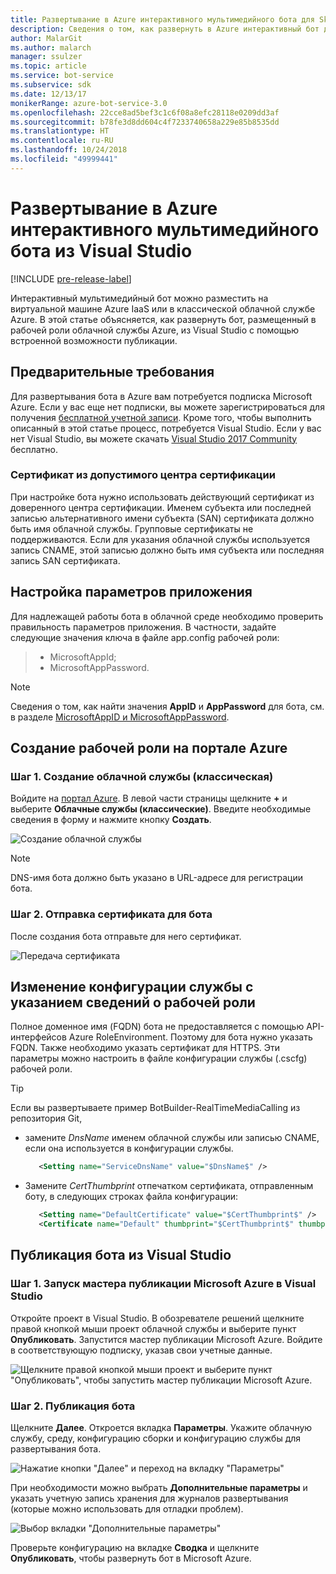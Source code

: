```yaml
---
title: Развертывание в Azure интерактивного мультимедийного бота для Skype | Документация Майкрософт
description: Сведения о том, как развернуть в Azure интерактивный бот для аудио- и видеозвонков Skype с помощью встроенной функции публикации Visual Studio.
author: MalarGit
ms.author: malarch
manager: ssulzer
ms.topic: article
ms.service: bot-service
ms.subservice: sdk
ms.date: 12/13/17
monikerRange: azure-bot-service-3.0
ms.openlocfilehash: 22cce8ad5bef3c1c6f08a8efc28118e0209dd3af
ms.sourcegitcommit: b78fe3d8dd604c4f7233740658a229e85b8535dd
ms.translationtype: HT
ms.contentlocale: ru-RU
ms.lasthandoff: 10/24/2018
ms.locfileid: "49999441"
---
```

# <a name="deploy-a-real-time-media-bot-from-visual-studio-to-azure"></a>Развертывание в Azure интерактивного мультимедийного бота из Visual Studio

[!INCLUDE [pre-release-label](../includes/pre-release-label-v3.md)]

Интерактивный мультимедийный бот можно разместить на виртуальной машине Azure IaaS или в классической облачной службе Azure. В этой статье объясняется, как развернуть бот, размещенный в рабочей роли облачной службы Azure, из Visual Studio с помощью встроенной возможности публикации.

## <a name="prerequisites"></a>Предварительные требования

Для развертывания бота в Azure вам потребуется подписка Microsoft Azure. Если у вас еще нет подписки, вы можете зарегистрироваться для получения <a href="https://azure.microsoft.com/en-us/free/" target="_blank">бесплатной учетной записи</a>. Кроме того, чтобы выполнить описанный в этой статье процесс, потребуется Visual Studio. Если у вас нет Visual Studio, вы можете скачать <a href="https://www.visualstudio.com/downloads/" target="_blank">Visual Studio 2017 Community</a> бесплатно.

### <a name="certificate-from-a-valid-certificate-authority"></a>Сертификат из допустимого центра сертификации
При настройке бота нужно использовать действующий сертификат из доверенного центра сертификации. Именем субъекта или последней записью альтернативного имени субъекта (SAN) сертификата должно быть имя облачной службы. Групповые сертификаты не поддерживаются. Если для указания облачной службы используется запись CNAME, этой записью должно быть имя субъекта или последняя запись SAN сертификата.

## <a name="configure-application-settings"></a>Настройка параметров приложения
Для надлежащей работы бота в облачной среде необходимо проверить правильность параметров приложения. В частности, задайте следующие значения ключа в файле app.config рабочей роли:
> <ul><li>MicrosoftAppId;</li><li>MicrosoftAppPassword.</li></ul>

> [!NOTE]
> Сведения о том, как найти значения **AppID** и **AppPassword** для бота, см. в разделе [MicrosoftAppID и MicrosoftAppPassword](~/bot-service-manage-overview.md#microsoftappid-and-microsoftapppassword).

## <a name="create-worker-role-in-the-azure-portal"></a>Создание рабочей роли на портале Azure
### <a name="step-1-create-cloud-serviceclassic"></a>Шаг 1. Создание облачной службы (классическая)
Войдите на <a href="https://portal.azure.com">портал Azure</a>. В левой части страницы щелкните **+** и выберите **Облачные службы (классические)**. Введите необходимые сведения в форму и нажмите кнопку **Создать**.

![Создание облачной службы](../media/real-time-media-bot-portal-service-creation.png)

> [!NOTE]
> DNS-имя бота должно быть указано в URL-адресе для регистрации бота.

### <a name="step-2-upload-the-certificate-for-the-bot"></a>Шаг 2. Отправка сертификата для бота
После создания бота отправьте для него сертификат.

![Передача сертификата](../media/real-time-media-bot-portal-certificates.png)

## <a name="modify-service-configuration-with-worker-role-details"></a>Изменение конфигурации службы с указанием сведений о рабочей роли
Полное доменное имя (FQDN) бота не предоставляется с помощью API-интерфейсов Azure RoleEnvironment. Поэтому для бота нужно указать FQDN. Также необходимо указать сертификат для HTTPS. Эти параметры можно настроить в файле конфигурации службы (.cscfg) рабочей роли.

> [!TIP]
> Если вы развертываете пример BotBuilder-RealTimeMediaCalling из репозитория Git,
> - замените $DnsName$ именем облачной службы или записью CNAME, если она используется в конфигурации службы.
>   ```xml
>      <Setting name="ServiceDnsName" value="$DnsName$" />
>   ```
> 
> - Замените $CertThumbprint$ отпечатком сертификата, отправленным боту, в следующих строках файла конфигурации:
>   ```xml
>      <Setting name="DefaultCertificate" value="$CertThumbprint$" />
>      <Certificate name="Default" thumbprint="$CertThumbprint$" thumbprintAlgorithm="sha1" />
>   ```

## <a name="publish-the-bot-from-visual-studio"></a>Публикация бота из Visual Studio
### <a name="step-1-launch-the-microsoft-azure-publishing-wizard-in-visual-studio"></a>Шаг 1. Запуск мастера публикации Microsoft Azure в Visual Studio

Откройте проект в Visual Studio. В обозревателе решений щелкните правой кнопкой мыши проект облачной службы и выберите пункт **Опубликовать**. Запустится мастер публикации Microsoft Azure. Войдите в соответствующую подписку, указав свои учетные данные.

![Щелкните правой кнопкой мыши проект и выберите пункт "Опубликовать", чтобы запустить мастер публикации Microsoft Azure.](../media/real-time-media-bot-publish-signin.png)

### <a name="step-2-publish-the-bot"></a>Шаг 2. Публикация бота

Щелкните **Далее**. Откроется вкладка **Параметры**. Укажите облачную службу, среду, конфигурацию сборки и конфигурацию службы для развертывания бота.

![Нажатие кнопки "Далее" и переход на вкладку "Параметры"](../media/real-time-media-bot-publish-settings.png)

При необходимости можно выбрать **Дополнительные параметры** и указать учетную запись хранения для журналов развертывания (которые можно использовать для отладки проблем).

![Выбор вкладки "Дополнительные параметры"](../media/real-time-media-bot-publish-advanced-settings.png)

Проверьте конфигурацию на вкладке **Сводка** и щелкните **Опубликовать**, чтобы развернуть бот в Microsoft Azure.

